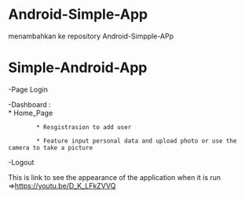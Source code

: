 # Android-Simple-App
menambahkan ke repository Android-Simpple-APp
# Simple-Android-App



-Page Login

-Dashboard :  
            * Home_Page
            
            * Resgistrasion to add user
            
            * Feature input personal data and upload photo or use the camera to take a picture
            
-Logout


This is link to see the appearance of the application when it is run 
=>https://youtu.be/D_K_LFkZVVQ
